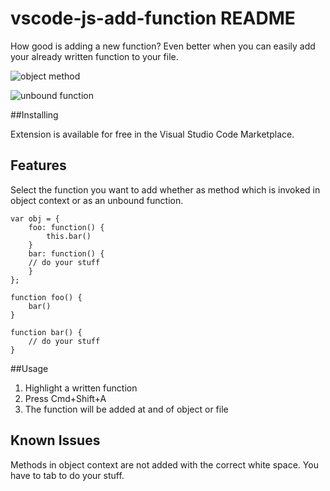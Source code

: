 # vscode-js-add-function README

How good is adding a new function? 
Even better when you can easily add your already written function to your file.

![object method](gifs/objectMethod.gif)

![unbound function](gifs/function.gif)


##Installing

Extension is available for free in the Visual Studio Code Marketplace.

## Features

Select the function you want to add whether as method which is invoked in object context or as an unbound function.

```
var obj = {
    foo: function() {
        this.bar()   
    }
    bar: function() {
    // do your stuff
    }
};
```

```
function foo() {
    bar()
}

function bar() {
    // do your stuff
}
```

##Usage

1. Highlight a written function
2. Press Cmd+Shift+A
3. The function will be added at and of object or file


## Known Issues

Methods in object context are not added with the correct white space. You have to tab to do your stuff.
